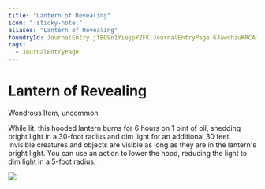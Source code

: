 ```yaml
---
title: "Lantern of Revealing"
icon: ":sticky-note:"
aliases: "Lantern of Revealing"
foundryId: JournalEntry.jfBQ9n1YiejpY2FK.JournalEntryPage.G3awchzuKRCAf1s5
tags:
  - JournalEntryPage
---
```


# Lantern of Revealing
Wondrous Item, uncommon

While lit, this hooded lantern burns for 6 hours on 1 pint of oil, shedding bright light in a 30-foot radius and dim light for an additional 30 feet. Invisible creatures and objects are visible as long as they are in the lantern's bright light. You can use an action to lower the hood, reducing the light to dim light in a 5-foot radius.

![](https://www.dndbeyond.com/avatars/thumbnails/7/281/1000/1000/636284748401322740.jpeg)